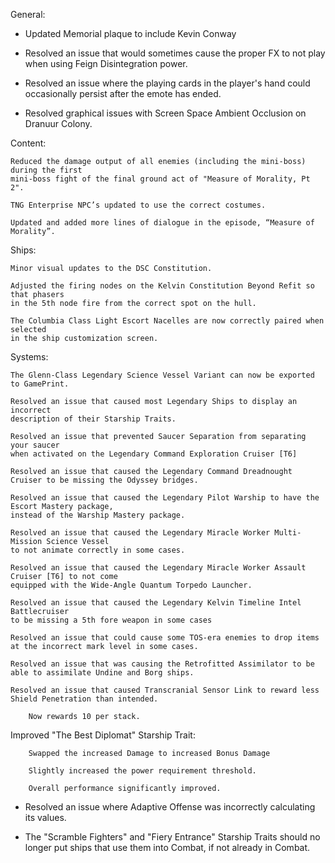 General:

   * Updated Memorial plaque to include Kevin Conway

   * Resolved an issue that would sometimes cause the proper FX to not play when using 
     Feign Disintegration power.

   * Resolved an issue where the playing cards in the player's hand could occasionally 
    persist after the emote has ended.

   * Resolved graphical issues with Screen Space Ambient Occlusion on Dranuur Colony.

 
Content:

    Reduced the damage output of all enemies (including the mini-boss) during the first 
    mini-boss fight of the final ground act of "Measure of Morality, Pt 2".

    TNG Enterprise NPC’s updated to use the correct costumes.

    Updated and added more lines of dialogue in the episode, “Measure of Morality”.

 
Ships:

    Minor visual updates to the DSC Constitution.

    Adjusted the firing nodes on the Kelvin Constitution Beyond Refit so that phasers 
    in the 5th node fire from the correct spot on the hull.

    The Columbia Class Light Escort Nacelles are now correctly paired when selected 
    in the ship customization screen.

 
Systems:

    The Glenn-Class Legendary Science Vessel Variant can now be exported to GamePrint.

    Resolved an issue that caused most Legendary Ships to display an incorrect
    description of their Starship Traits.

    Resolved an issue that prevented Saucer Separation from separating your saucer 
    when activated on the Legendary Command Exploration Cruiser [T6]

    Resolved an issue that caused the Legendary Command Dreadnought Cruiser to be missing the Odyssey bridges.

    Resolved an issue that caused the Legendary Pilot Warship to have the Escort Mastery package, 
    instead of the Warship Mastery package.

    Resolved an issue that caused the Legendary Miracle Worker Multi-Mission Science Vessel 
    to not animate correctly in some cases.

    Resolved an issue that caused the Legendary Miracle Worker Assault Cruiser [T6] to not come 
    equipped with the Wide-Angle Quantum Torpedo Launcher.

    Resolved an issue that caused the Legendary Kelvin Timeline Intel Battlecruiser 
    to be missing a 5th fore weapon in some cases

    Resolved an issue that could cause some TOS-era enemies to drop items at the incorrect mark level in some cases.

    Resolved an issue that was causing the Retrofitted Assimilator to be able to assimilate Undine and Borg ships.

    Resolved an issue that caused Transcranial Sensor Link to reward less Shield Penetration than intended.

        Now rewards 10 per stack.

Improved "The Best Diplomat" Starship Trait:

        Swapped the increased Damage to increased Bonus Damage

        Slightly increased the power requirement threshold.

        Overall performance significantly improved.

* Resolved an issue where Adaptive Offense was incorrectly calculating its values.

* The "Scramble Fighters" and "Fiery Entrance" Starship Traits should no longer put ships that use them into Combat, if not already in Combat.
